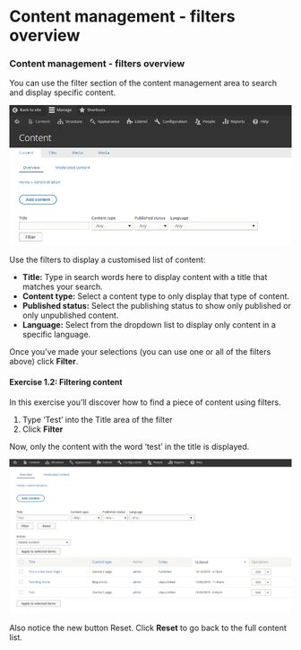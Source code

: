 # Content management - filters overview

### Content management - filters overview

You can use the filter section of the content management area to search and display specific content.

![](../.gitbook/assets/14.png)

Use the filters to display a customised list of content:

* **Title:** Type in search words here to display content with a title that matches your search.
* **Content type:** Select a content type to only display that type of content.
* **Published status:** Select the publishing status to show only published or only unpublished content.
* **Language:** Select from the dropdown list to display only content in a specific language.

Once you’ve made your selections \(you can use one or all of the filters above\) click **Filter**.

#### Exercise 1.2: Filtering content

In this exercise you’ll discover how to find a piece of content using filters.

1. Type ‘Test’ into the Title area of the filter
2. Click **Filter**

Now, only the content with the word ‘test’ in the title is displayed.

![](../.gitbook/assets/15.png)

Also notice the new button Reset. Click **Reset** to go back to the full content list.

